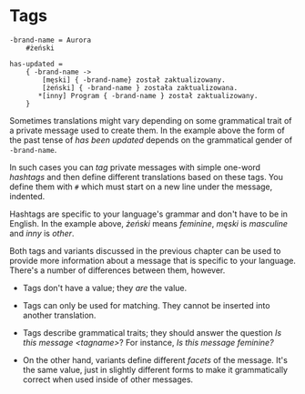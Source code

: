 # Tags

```
-brand-name = Aurora
    #żeński

has-updated =
    { -brand-name ->
        [męski] { -brand-name} został zaktualizowany.
        [żeński] { -brand-name } została zaktualizowana.
       *[inny] Program { -brand-name } został zaktualizowany.
    }
```

Sometimes translations might vary depending on some grammatical trait of a
private message used to create them. In the example above the form of the
past tense of _has been updated_ depends on the grammatical gender of
`-brand-name`.

In such cases you can _tag_ private messages with simple one-word _hashtags_
and then define different translations based on these tags. You define them
with `#` which must start on a new line under the message, indented.

Hashtags are specific to your language's grammar and don't have to be in
English. In the example above, _żeński_ means _feminine_, _męski_ is
_masculine_ and _inny_ is _other_.

Both tags and variants discussed in the previous chapter can be used to provide
more information about a message that is specific to your language.  There's
a number of differences between them, however.

  - Tags don't have a value; they _are_ the value.

  - Tags can only be used for matching.  They cannot be inserted into another
    translation.

  - Tags describe grammatical traits; they should answer the question _Is this
    message &lt;tagname&gt;_?  For instance, _Is this message feminine?_

  - On the other hand, variants define different _facets_ of the message.  It's
    the same value, just in slightly different forms to make it grammatically
    correct when used inside of other messages.
